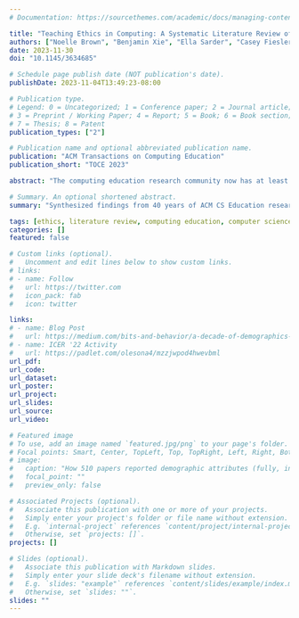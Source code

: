 ```yaml
---
# Documentation: https://sourcethemes.com/academic/docs/managing-content/

title: "Teaching Ethics in Computing: A Systematic Literature Review of ACM Computer Science Education Publications"
authors: ["Noelle Brown", "Benjamin Xie", "Ella Sarder", "Casey Fiesler", "Eliane S. Wiese"]
date: 2023-11-30
doi: "10.1145/3634685"

# Schedule page publish date (NOT publication's date).
publishDate: 2023-11-04T13:49:23-08:00

# Publication type.
# Legend: 0 = Uncategorized; 1 = Conference paper; 2 = Journal article;
# 3 = Preprint / Working Paper; 4 = Report; 5 = Book; 6 = Book section;
# 7 = Thesis; 8 = Patent
publication_types: ["2"]

# Publication name and optional abbreviated publication name.
publication: "ACM Transactions on Computing Education"
publication_short: "TOCE 2023"

abstract: "The computing education research community now has at least 40 years of published research on teaching ethics in higher education. To examine the state of our field, we present a systematic literature review of papers in the Association for Computing Machinery (ACM) computing education venues that describe teaching ethics in higher-education computing courses. Our review spans all papers published to SIGCSE, ICER, ITiCSE, CompEd, Koli Calling, and TOCE venues through 2022, with 100 papers fulfilling our inclusion criteria. Overall, we found a wide variety in content, teaching strategies, challenges, and recommendations. The majority of the papers did not articulate a conception of “ethics,” and those that did used many different conceptions, from broadly-applicable ethical theories, to social impact, to specific computing application areas (e.g., data privacy, hacking). Instructors used many different pedagogical strategies (e.g., discussions, lectures, assignments) and formats (e.g., standalone courses, incorporated within a technical course). Many papers identified measuring student knowledge as a particular challenge, and 59% of papers included mention of assessments or grading. Of the 69% of papers that evaluated their ethics instruction, most used student self-report surveys, course evaluations, and instructor reflections. While many papers included calls for more ethics content in computing, specific recommendations were rarely broadly applicable, preventing a synthesis of guidelines. To continue building on the last 40 years of research and move toward a set of best practices for teaching ethics in computing, our community should delineate our varied conceptions of ethics, examine which teaching strategies are best suited for each, and explore how to measure student learning."

# Summary. An optional shortened abstract.
summary: "Synthesized findings from 40 years of ACM CS Education research on ethics instruction in higher education computing courses."

tags: [ethics, literature review, computing education, computer science education]
categories: []
featured: false

# Custom links (optional).
#   Uncomment and edit lines below to show custom links.
# links:
# - name: Follow
#   url: https://twitter.com
#   icon_pack: fab
#   icon: twitter

links:
# - name: Blog Post
#   url: https://medium.com/bits-and-behavior/a-decade-of-demographics-in-computing-education-research-7c78812ef0fb
# - name: ICER '22 Activity
#   url: https://padlet.com/olesona4/mzzjwpod4hwevbml
url_pdf:
url_code:
url_dataset:
url_poster:
url_project:
url_slides:
url_source:
url_video:

# Featured image
# To use, add an image named `featured.jpg/png` to your page's folder. 
# Focal points: Smart, Center, TopLeft, Top, TopRight, Left, Right, BottomLeft, Bottom, BottomRight.
# image:
#   caption: "How 510 papers reported demographic attributes (fully, incomplete/partially, not at all)."
#   focal_point: ""
#   preview_only: false

# Associated Projects (optional).
#   Associate this publication with one or more of your projects.
#   Simply enter your project's folder or file name without extension.
#   E.g. `internal-project` references `content/project/internal-project/index.md`.
#   Otherwise, set `projects: []`.
projects: []

# Slides (optional).
#   Associate this publication with Markdown slides.
#   Simply enter your slide deck's filename without extension.
#   E.g. `slides: "example"` references `content/slides/example/index.md`.
#   Otherwise, set `slides: ""`.
slides: ""
---
```

